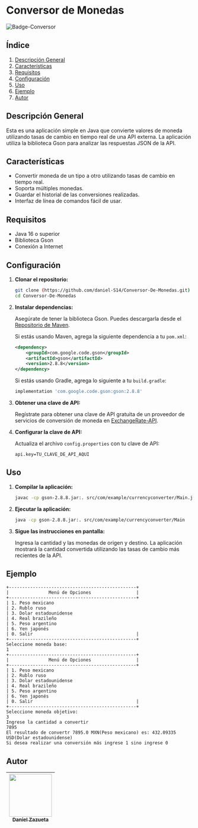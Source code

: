 # Conversor de Monedas
![Badge-Conversor](https://github.com/daniel-S14/Conversor-De-Monedas/assets/29052820/8a3d5142-61b9-4925-87e5-01291ce73d96)

## Índice

1. [Descripción General](#descripción-general)
2. [Características](#características)
3. [Requisitos](#requisitos)
4. [Configuración](#configuración)
5. [Uso](#uso)
6. [Ejemplo](#ejemplo)
7. [Autor](#autor)


## Descripción General

Esta es una aplicación simple en Java que convierte valores de moneda utilizando tasas de cambio en tiempo real de una API externa. La aplicación utiliza la biblioteca Gson para analizar las respuestas JSON de la API.

## Características

- Convertir moneda de un tipo a otro utilizando tasas de cambio en tiempo real.
- Soporta múltiples monedas.
- Guardar el historial de las conversiones realizadas.
- Interfaz de línea de comandos fácil de usar.

## Requisitos

- Java 16 o superior
- Biblioteca Gson
- Conexión a Internet

## Configuración

1. **Clonar el repositorio:**

   ```bash
   git clone (https://github.com/daniel-S14/Conversor-De-Monedas.git)
   cd Conversor-De-Monedas
   ```

2. **Instalar dependencias:**

   Asegúrate de tener la biblioteca Gson. Puedes descargarla desde el [Repositorio de Maven](https://mvnrepository.com/artifact/com.google.code.gson/gson).

   Si estás usando Maven, agrega la siguiente dependencia a tu `pom.xml`:

   ```xml
   <dependency>
       <groupId>com.google.code.gson</groupId>
       <artifactId>gson</artifactId>
       <version>2.8.8</version>
   </dependency>
   ```

   Si estás usando Gradle, agrega lo siguiente a tu `build.gradle`:

   ```groovy
   implementation 'com.google.code.gson:gson:2.8.8'
   ```

3. **Obtener una clave de API:**

   Regístrate para obtener una clave de API gratuita de un proveedor de servicios de conversión de moneda en [ExchangeRate-API](https://www.exchangerate-api.com/).

4. **Configurar la clave de API:**

   Actualiza el archivo `config.properties` con tu clave de API:

   ```
   api.key=TU_CLAVE_DE_API_AQUI
   ```

## Uso

1. **Compilar la aplicación:**

   ```bash
   javac -cp gson-2.8.8.jar:. src/com/example/currencyconverter/Main.java
   ```

2. **Ejecutar la aplicación:**

   ```bash
   java -cp gson-2.8.8.jar:. src/com/example/currencyconverter/Main
   ```

3. **Sigue las instrucciones en pantalla:**

   Ingresa la cantidad y las monedas de origen y destino. La aplicación mostrará la cantidad convertida utilizando las tasas de cambio más recientes de la API.

## Ejemplo

  ```plaintext
+------------------------------------------------+
|               Menú de Opciones                 |
+------------------------------------------------+
| 1. Peso mexicano
| 2. Rublo ruso
| 3. Dolar estadounidense
| 4. Real brazileño
| 5. Peso argentino
| 6. Yen japonés
| 0. Salir                                       |
+------------------------------------------------+
Seleccione moneda base: 
1
+------------------------------------------------+
|               Menú de Opciones                 |
+------------------------------------------------+
| 1. Peso mexicano
| 2. Rublo ruso
| 3. Dolar estadounidense
| 4. Real brazileño
| 5. Peso argentino
| 6. Yen japonés
| 0. Salir                                       |
+------------------------------------------------+
Seleccione moneda objetivo: 
3
Ingrese la cantidad a convertir
7895
El resultado de convertr 7895.0 MXN(Peso mexicano) es: 432.09335 USD(Dolar estadounidense)
Si desea realizar una conversión más ingrese 1 sino ingrese 0
 ```

## Autor
| [<img src="https://avatars.githubusercontent.com/u/29052820?s=400&v=4" width=115><br><sub>Daniel Zazueta</sub>](https://github.com/daniel-S14) |
| :---: |
